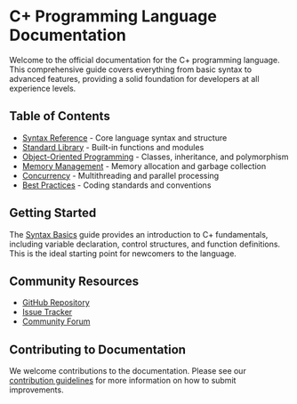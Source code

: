 # C+ Programming Language Documentation

Welcome to the official documentation for the C+ programming language. This comprehensive guide covers everything from basic syntax to advanced features, providing a solid foundation for developers at all experience levels.

## Table of Contents

- [Syntax Reference](./syntax/basics.md) - Core language syntax and structure
- [Standard Library](./stdlib/overview.md) - Built-in functions and modules
- [Object-Oriented Programming](./oop/classes.md) - Classes, inheritance, and polymorphism
- [Memory Management](./memory/overview.md) - Memory allocation and garbage collection
- [Concurrency](./concurrency/threading.md) - Multithreading and parallel processing
- [Best Practices](./best-practices/coding-standards.md) - Coding standards and conventions

## Getting Started

The [Syntax Basics](./syntax/basics.md) guide provides an introduction to C+ fundamentals, including variable declaration, control structures, and function definitions. This is the ideal starting point for newcomers to the language.

## Community Resources

- [GitHub Repository](https://github.com/user/C-plus)
- [Issue Tracker](https://github.com/user/C-plus/issues)
- [Community Forum](https://c-plus-lang.org/forum)

## Contributing to Documentation

We welcome contributions to the documentation. Please see our [contribution guidelines](../CONTRIBUTING.md) for more information on how to submit improvements.
